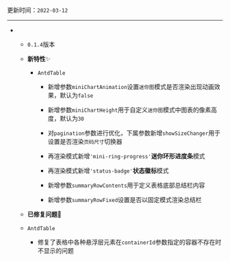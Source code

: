 更新时间：`2022-03-12`

---

- - `0.1.4`版本

  - **新特性**✨

    - `AntdTable`
  
      - 新增参数`miniChartAnimation`设置`迷你图`模式是否渲染出现动画效果，默认为`false`
  
      - 新增参数`miniChartHeight`用于自定义`迷你图`模式中图表的像素高度，默认为`30`
  
      - 对`pagination`参数进行优化，下属参数新增`showSizeChanger`用于设置是否渲染`页码尺寸`切换器
      - 再渲染模式新增`'mini-ring-progress'`**迷你环形进度条**模式
      - 再渲染模式新增`'status-badge'`**状态徽标**模式
      - 新增参数`summaryRowContents`用于定义表格底部总结栏内容
      - 新增参数`summaryRowFixed`设置是否以固定模式渲染总结栏
  
  - **已修复问题**🔧
  - `AntdTable`
      - 修复了表格中各种悬浮层元素在`containerId`参数指定的容器不存在时不显示的问题